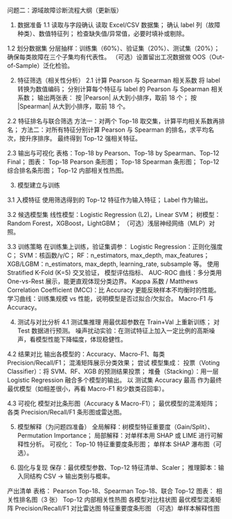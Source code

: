 问题二：源域故障诊断流程大纲（更新版）
1. 数据准备
1.1 读取与字段确认
读取 Excel/CSV 数据集；
确认 label 列（故障种类）、数值特征列；
检查缺失值/异常值，必要时填补或剔除。

1.2 划分数据集
分层抽样：训练集（60%）、验证集（20%）、测试集（20%）；
确保每类故障在三个子集均有代表性。
（可选）设置留出工况数据做 OOS（Out-of-Sample）泛化检验。

2. 特征筛选（相关性分析）
2.1 计算 Pearson 与 Spearman 相关系数
将 label 转换为数值编码；
分别计算每个特征与 label 的 Pearson 与 Spearman 相关系数；
输出两张表：
按 |Pearson| 从大到小排序，取前 18 个；
按 |Spearman| 从大到小排序，取前 18 个。

2.2 特征排名与联合筛选
方法一：对两个 Top-18 取交集，计算平均相关系数再排名；
方法二：对所有特征分别计算 Pearson 与 Spearman 的排名，求平均名次，按升序排序。
最终得到 Top-12 强相关特征。

2.3 输出与可视化
表格：Top-18 by Pearson、Top-18 by Spearman、Top-12 Final；
图表：
Top-18 Pearson 条形图；
Top-18 Spearman 条形图；
Top-12 综合排名条形图；
Top-12 内部相关性热图。

3. 模型建立与训练

3.1 入模特征
使用筛选得到的 Top-12 特征作为输入特征；
Label 作为输出。

3.2 候选模型集
线性模型：Logistic Regression (L2)，Linear SVM；
树模型：Random Forest，XGBoost，LightGBM；
（可选）浅层神经网络（MLP）对照。

3.3 训练策略
在训练集上训练，验证集调参：
Logistic Regression：正则化强度 C；
SVM：核函数/γ/C；
RF：n_estimators, max_depth, max_features；
XGB/LGBM：n_estimators, max_depth, learning_rate, subsample 等。
使用 Stratified K-Fold (K=5) 交叉验证，
模型评估指标、
AUC-ROC 曲线：多分类用 One-vs-Rest 展示，能更直观体现分类边界。
Kappa 系数 / Matthews Correlation Coefficient (MCC)：比 Accuracy 更能反映样本不均衡时的性能。
学习曲线：训练集规模 vs 性能，说明模型是否过拟合/欠拟合。
 Macro-F1 与 Accuracy。

4. 测试与对比分析
4.1 测试集推理
用最优超参数在 Train+Val 上重新训练；
对 Test 数据进行预测。
噪声扰动实验：在测试特征上加入一定比例的高斯噪声，看模型性能下降幅度，体现稳健性。

4.2 结果对比
输出各模型的：Accuracy、Macro-F1、每类 Precision/Recall/F1；
混淆矩阵展示分类效果；
尝试 模型集成：
投票（Voting Classifier）：将 SVM、RF、XGB 的预测结果投票；
堆叠（Stacking）：用一层 Logistic Regression 融合多个模型的输出。
以 测试集 Accuracy 最高 作为最终最优模型（如相差很小，再看 Macro-F1 和少数类召回率）。

4.3 可视化
模型对比条形图（Accuracy & Macro-F1）；
最优模型的混淆矩阵；
各类 Precision/Recall/F1 条形图或雷达图。

5. 模型解释（为问题四准备）
全局解释：树模型特征重要度（Gain/Split）、Permutation Importance；
局部解释：对单样本用 SHAP 或 LIME 进行可解释性分析。
可视化：
Top-10 特征重要度条形图；
单样本 SHAP 瀑布图（可选）。

6. 固化与复现
保存：最优模型参数、Top-12 特征清单、Scaler；
推理脚本：输入同结构 CSV → 输出类别与概率。

产出清单
表格：
Pearson Top-18、Spearman Top-18、联合 Top-12
图表：
相关性排名图（3 张）
Top-12 内部相关性热图
各模型对比柱状图
最优模型混淆矩阵
Precision/Recall/F1 对比雷达图
特征重要度条形图
（可选）单样本解释性图
